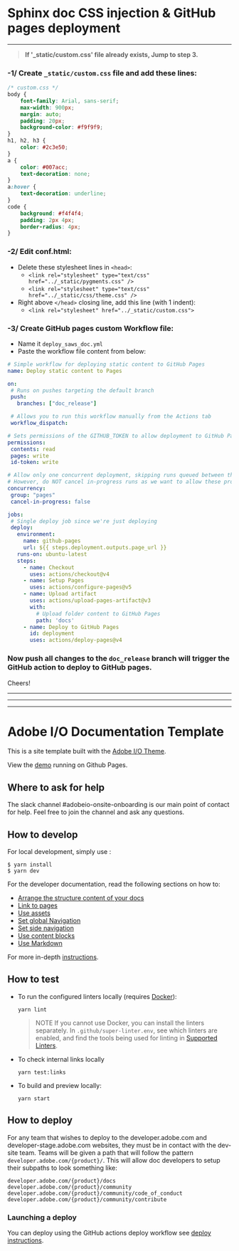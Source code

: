# Sphinx doc CSS injection & GitHub pages deployment
- ---

  > **If '_static/custom.css' file already exists, 
    Jump to step 3.**

### -1/ Create ```_static/custom.css``` file and add these lines:

``` css
/* custom.css */
body {
    font-family: Arial, sans-serif;
    max-width: 900px;
    margin: auto;
    padding: 20px;
    background-color: #f9f9f9;
}
h1, h2, h3 {
    color: #2c3e50;
}
a {
    color: #007acc;
    text-decoration: none;
}
a:hover {
    text-decoration: underline;
}
code {
    background: #f4f4f4;
    padding: 2px 4px;
    border-radius: 4px;
}
```


### -2/ Edit conf.html:

- Delete these stylesheet lines in ```<head>```:
  - ```<link rel="stylesheet" type="text/css" href="../_static/pygments.css" />```
  - ```<link rel="stylesheet" type="text/css" href="../_static/css/theme.css" />```
- Right above ```</head>``` closing line, add this line (with 1 indent):
  - ```<link rel="stylesheet" href="../_static/custom.css">```


### -3/ Create GitHub pages custom Workflow file: 
  - Name it ```deploy_saws_doc.yml```
  - Paste the workflow file content from below:
 ``` yaml
# Simple workflow for deploying static content to GitHub Pages
name: Deploy static content to Pages

on:
  # Runs on pushes targeting the default branch
  push:
    branches: ["doc_release"]

  # Allows you to run this workflow manually from the Actions tab
  workflow_dispatch:

# Sets permissions of the GITHUB_TOKEN to allow deployment to GitHub Pages
permissions:
  contents: read
  pages: write
  id-token: write

# Allow only one concurrent deployment, skipping runs queued between the run in-progress and latest queued.
# However, do NOT cancel in-progress runs as we want to allow these production deployments to complete.
concurrency:
  group: "pages"
  cancel-in-progress: false

jobs:
  # Single deploy job since we're just deploying
  deploy:
    environment:
      name: github-pages
      url: ${{ steps.deployment.outputs.page_url }}
    runs-on: ubuntu-latest
    steps:
      - name: Checkout
        uses: actions/checkout@v4
      - name: Setup Pages
        uses: actions/configure-pages@v5
      - name: Upload artifact
        uses: actions/upload-pages-artifact@v3
        with:
          # Upload folder content to GitHub Pages
          path: 'docs'
      - name: Deploy to GitHub Pages
        id: deployment
        uses: actions/deploy-pages@v4
```
### Now push all changes to the ```doc_release``` branch will trigger the GitHub action to deploy to GitHub pages.
Cheers!

- ---
- ---
- ---

# Adobe I/O Documentation Template

This is a site template built with the [Adobe I/O Theme](https://github.com/adobe/aio-theme).

View the [demo](https://adobedocs.github.io/dev-site-documentation-template/) running on Github Pages.  

## Where to ask for help

The slack channel #adobeio-onsite-onboarding is our main point of contact for help. Feel free to join the channel and ask any questions.

## How to develop

For local development, simply use :

```shell
$ yarn install
$ yarn dev
```

For the developer documentation, read the following sections on how to:

- [Arrange the structure content of your docs](https://github.com/adobe/aio-theme#content-structure)
- [Link to pages](https://github.com/adobe/aio-theme#links)
- [Use assets](https://github.com/adobe/aio-theme#assets)
- [Set global Navigation](https://github.com/adobe/aio-theme#global-navigation)
- [Set side navigation](https://github.com/adobe/aio-theme#side-navigation)
- [Use content blocks](https://github.com/adobe/aio-theme#jsx-blocks)
- [Use Markdown](https://github.com/adobe/aio-theme#writing-enhanced-markdown)

For more in-depth [instructions](https://github.com/adobe/aio-theme#getting-started).

## How to test

- To run the configured linters locally (requires [Docker](https://www.docker.com/)):

  ```shell
  yarn lint
  ```

  > NOTE If you cannot use Docker, you can install the linters separately. In `.github/super-linter.env`, see which linters are enabled, and find the tools being used for linting in [Supported Linters](https://github.com/github/super-linter#supported-linters).

- To check internal links locally

  ```shell
  yarn test:links
  ```

- To build and preview locally:

  ```shell
  yarn start
  ```

## How to deploy

For any team that wishes to deploy to the developer.adobe.com and developer-stage.adobe.com websites, they must be in contact with the dev-site team. Teams will be given a path that will follow the pattern `developer.adobe.com/{product}/`. This will allow doc developers to setup their subpaths to look something like:

```text
developer.adobe.com/{product}/docs
developer.adobe.com/{product}/community
developer.adobe.com/{product}/community/code_of_conduct
developer.adobe.com/{product}/community/contribute
```

### Launching a deploy

You can deploy using the GitHub actions deploy workflow see [deploy instructions](https://github.com/adobe/aio-theme#deploy-to-azure-storage-static-websites).
